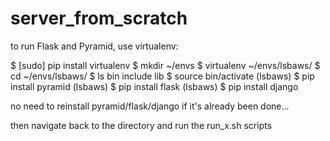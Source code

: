 # server_from_scratch

to run Flask and Pyramid, use virtualenv:

$ [sudo] pip install virtualenv
$ mkdir ~/envs
$ virtualenv ~/envs/lsbaws/
$ cd ~/envs/lsbaws/
$ ls
bin  include  lib
$ source bin/activate
(lsbaws) $ pip install pyramid
(lsbaws) $ pip install flask
(lsbaws) $ pip install django

no need to reinstall pyramid/flask/django if it's already been done...

then navigate back to the directory and run the run_x.sh scripts
